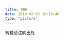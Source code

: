 ```yaml
---
title: 相册
date: 2019-02-02 10:18:48
type: "picture"
---
```


转载请注明出处

<div class="ImageGrid-container"></div>
